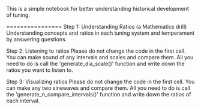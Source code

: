 This is a simple notebook for better understanding historical development of tuning.


================
Step 1: Understanding Ratios (a Mathematics drill)
Understanding concepts and ratios in each tuning system and temperament by answering questions.

Step 2: Listening to ratios
Please do not change the code in the first cell.
You can make sound of any intervals and scales and compare them. All you need to do is call the 'generate_dia_scale()' function and write down the ratios you want to listen to.

Step 3: Visualizing ratios
Please do not change the code in the first cell.
You can make any two sinewaves and compare them.
All you need to do is call the 'generate_n_compare_intervals()' function and write down the ratios of each interval.
